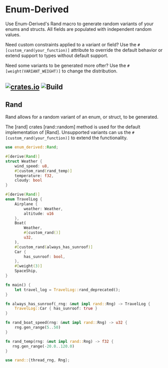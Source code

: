 <!-- Enum-Derived readme rendered on crates.io -->

# Enum-Derived

Use Enum-Derived's Rand macro to generate random variants of your enums and structs. All fields are populated with independent random values.

Need custom constraints applied to a variant or field? Use the `#[custom_rand(your_function)]` attribute to override the default behavior or extend support to types without default support.

Need some variants to be generated more ofter? Use the `#[weight(VARIANT_WEIGHT)]` to change the distribution.

[![crates.io](https://img.shields.io/crates/v/enum-derived.svg)](https://crates.io/crates/enum-derived)
![Build](https://github.com/green-spaces/enum-derived/actions/workflows/build.yml/badge.svg?branch=main)
---

## Rand

Rand allows for a random variant of an enum, or struct, to be generated.

The [rand] crates [rand::random] method is used for the default implementation of [Rand]. Unsupported variants can us the `#[custom_rand(your_function)]` to extend the functionality.

```rust
use enum_derived::Rand;

#[derive(Rand)]
struct Weather {
    wind_speed: u8,
    #[custom_rand(rand_temp)]
    temperature: f32,
    cloudy: bool
}

#[derive(Rand)]
enum TravelLog {
    Airplane {
        weather: Weather,
        altitude: u16
    },
    Boat(
        Weather,
        #[custom_rand()]
        u32,
    ),
    #[custom_rand(always_has_sunroof)]
    Car {
        has_sunroof: bool,
    },
    #[weight(3)]
    SpaceShip,
}

fn main() {
    let travel_log = TravelLog::rand_deprecated();
}

fn always_has_sunroof(_rng: &mut impl rand::Rng) -> TravelLog {
    TravelLog::Car { has_sunroof: true }
}

fn rand_boat_speed(rng: &mut impl rand::Rng) -> u32 {
    rng.gen_range(5..50)
}

fn rand_temp(rng: &mut impl rand::Rng) -> f32 {
   rng.gen_range(-20.0..120.0)
}

use rand::{thread_rng, Rng};
```
